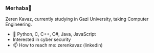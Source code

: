 ### Merhaba👋


Zeren Kavaz, currently studying in Gazi University, taking Computer Engineering.

- 🌱 Python, C, C++, C#, Java, JavaScript
- Interested in cyber security
- 📫 How to reach me: zerenkavaz (linkedin)

